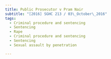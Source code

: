 ```yaml
---
title: Public Prosecutor v Pram Nair 
subtitle: "[2016] SGHC 213 / 03\_October\_2016"
tags:
  - Criminal procedure and sentencing
  - Sentencing
  - Rape
  - Criminal procedure and sentencing
  - Sentencing
  - Sexual assault by penetration

---
```



